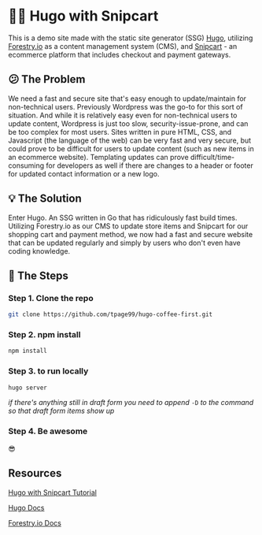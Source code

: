 # 👨‍💻 Hugo with Snipcart

This is a demo site made with the static site generator (SSG) [Hugo](https://gohugo.io/), utilizing [Forestry.io](https://forestry.io/) as a content management system (CMS), and [Snipcart](https://snipcart.com/) - an ecommerce platform that includes checkout and payment gateways. 

## 😕 The Problem 

We need a fast and secure site that's easy enough to update/maintain for non-technical users. Previously Wordpress was the go-to for this sort of situation. And while it is relatively easy even for non-technical users to update content, Wordpress is just too slow, security-issue-prone, and can be too complex for most users. Sites written in pure HTML, CSS, and Javascript (the language of the web) can be very fast and very secure, but could prove to be difficult for users to update content (such as new items in an ecommerce website). Templating updates can prove difficult/time-consuming for developers as well if there are changes to a header or footer for updated contact information or a new logo.  

## 💡 The Solution

Enter Hugo. An SSG written in Go that has ridiculously fast build times. Utilizing Forestry.io as our CMS to update store items and Snipcart for our shopping cart and payment method, we now had a fast and secure website that can be updated regularly and simply by users who don't even have coding knowledge. 

## 🏃‍ The Steps


### Step 1. Clone the repo

```sh
git clone https://github.com/tpage99/hugo-coffee-first.git
```

### Step 2. npm install

```sh
npm install
```

### Step 3. to run locally

```sh
hugo server
```

*if there's anything still in draft form you need to append* `-D` *to the command so that draft form items show up*

### Step 4. Be awesome

😎

## Resources
[Hugo with Snipcart Tutorial](https://snipcart.com/blog/hugo-tutorial-static-site-ecommerce)

[Hugo Docs](https://gohugo.io/documentation/)

[Forestry.io Docs](https://forestry.io/docs/welcome/)